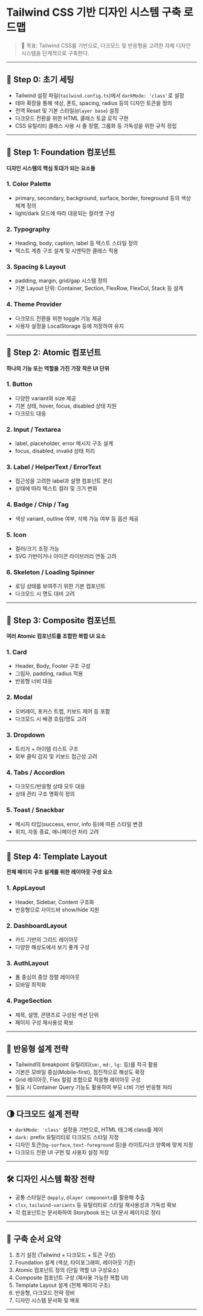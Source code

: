 # Tailwind CSS 기반 디자인 시스템 구축 로드맵

> 🎯 목표: Tailwind CSS를 기반으로, 다크모드 및 반응형을 고려한 자체 디자인 시스템을 단계적으로 구축한다.

---

## 🏁 Step 0: 초기 세팅

- Tailwind 설정 파일(`tailwind.config.ts`)에서 `darkMode: 'class'`로 설정
- 테마 확장을 통해 색상, 폰트, spacing, radius 등의 디자인 토큰을 정의
- 전역 Reset 및 기본 스타일(`@layer base`) 설정
- 다크모드 전환을 위한 HTML 클래스 토글 로직 구현
- CSS 유틸리티 클래스 사용 시 줄 정렬, 그룹화 등 가독성을 위한 규칙 정립

---

## 🔹 Step 1: Foundation 컴포넌트

**디자인 시스템의 핵심 토대가 되는 요소들**

### 1. Color Palette
- primary, secondary, background, surface, border, foreground 등의 색상 체계 정의
- light/dark 모드에 따라 대응되는 컬러셋 구성

### 2. Typography
- Heading, body, caption, label 등 텍스트 스타일 정의
- 텍스트 계층 구조 설계 및 시멘틱한 클래스 적용

### 3. Spacing & Layout
- padding, margin, grid/gap 시스템 정의
- 기본 Layout 단위: Container, Section, FlexRow, FlexCol, Stack 등 설계

### 4. Theme Provider
- 다크모드 전환을 위한 toggle 기능 제공
- 사용자 설정을 LocalStorage 등에 저장하여 유지

---

## 🔹 Step 2: Atomic 컴포넌트

**하나의 기능 또는 역할을 가진 가장 작은 UI 단위**

### 1. Button
- 다양한 variant와 size 제공
- 기본 상태, hover, focus, disabled 상태 지원
- 다크모드 대응

### 2. Input / Textarea
- label, placeholder, error 메시지 구조 설계
- focus, disabled, invalid 상태 처리

### 3. Label / HelperText / ErrorText
- 접근성을 고려한 label과 설명 컴포넌트 분리
- 상태에 따라 텍스트 컬러 및 크기 변화

### 4. Badge / Chip / Tag
- 색상 variant, outline 여부, 삭제 가능 여부 등 옵션 제공

### 5. Icon
- 컬러/크기 조정 가능
- SVG 기반이거나 아이콘 라이브러리 연동 고려

### 6. Skeleton / Loading Spinner
- 로딩 상태를 보여주기 위한 기본 컴포넌트
- 다크모드 시 명도 대비 고려

---

## 🔹 Step 3: Composite 컴포넌트

**여러 Atomic 컴포넌트를 조합한 복합 UI 요소**

### 1. Card
- Header, Body, Footer 구조 구성
- 그림자, padding, radius 적용
- 반응형 너비 대응

### 2. Modal
- 오버레이, 포커스 트랩, 키보드 제어 등 포함
- 다크모드 시 배경 흐림/명도 고려

### 3. Dropdown
- 트리거 + 아이템 리스트 구조
- 외부 클릭 감지 및 키보드 접근성 고려

### 4. Tabs / Accordion
- 다크모드/반응형 상태 모두 대응
- 상태 관리 구조 명확히 정의

### 5. Toast / Snackbar
- 메시지 타입(success, error, info 등)에 따른 스타일 변경
- 위치, 자동 종료, 애니메이션 처리 고려

---

## 🔹 Step 4: Template Layout

**전체 페이지 구조 설계를 위한 레이아웃 구성 요소**

### 1. AppLayout
- Header, Sidebar, Content 구조화
- 반응형으로 사이드바 show/hide 지원

### 2. DashboardLayout
- 카드 기반의 그리드 레이아웃
- 다양한 해상도에서 보기 좋게 구성

### 3. AuthLayout
- 폼 중심의 중앙 정렬 레이아웃
- 모바일 최적화

### 4. PageSection
- 제목, 설명, 콘텐츠로 구성된 섹션 단위
- 페이지 구성 재사용성 확보

---

## 📱 반응형 설계 전략

- Tailwind의 breakpoint 유틸리티(`sm:`, `md:`, `lg:` 등)를 적극 활용
- 기본은 모바일 중심(Mobile-first), 점진적으로 해상도 확장
- Grid 레이아웃, Flex 컬럼 조합으로 적응형 레이아웃 구성
- 필요 시 Container Query 기능도 활용하여 부모 너비 기반 반응형 처리

---

## 🌗 다크모드 설계 전략

- `darkMode: 'class'` 설정을 기반으로, HTML 태그에 class를 제어
- `dark:` prefix 유틸리티로 다크모드 스타일 지정
- 디자인 토큰(`bg-surface`, `text-foreground` 등)을 라이트/다크 양쪽에 맞게 지정
- 다크모드 전환 UI 구현 및 사용자 설정 저장

---

## 🛠 디자인 시스템 확장 전략

- 공통 스타일은 `@apply`, `@layer components`를 활용해 추출
- `clsx`, `tailwind-variants` 등 유틸리티로 스타일 재사용성과 가독성 확보
- 각 컴포넌트는 문서화하여 Storybook 또는 UI 문서 페이지로 정리

---

## 🎯 구축 순서 요약

1. 초기 설정 (Tailwind + 다크모드 + 토큰 구성)
2. Foundation 설계 (색상, 타이포그래피, 레이아웃 기준)
3. Atomic 컴포넌트 정의 (단일 역할 UI 구성요소)
4. Composite 컴포넌트 구성 (재사용 가능한 복합 UI)
5. Template Layout 설계 (전체 페이지 구조)
6. 반응형, 다크모드 전략 정비
7. 디자인 시스템 문서화 및 배포

---

